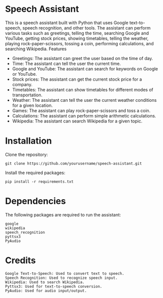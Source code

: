 # Speech Assistant

This is a speech assistant built with Python that uses Google text-to-speech, speech recognition, and other tools. The assistant can perform various tasks such as greetings, telling the time, searching Google and YouTube, getting stock prices, showing timetables, telling the weather, playing rock-paper-scissors, tossing a coin, performing calculations, and searching Wikipedia.
Features

- Greetings: The assistant can greet the user based on the time of day.
- Time: The assistant can tell the user the current time.
- Google and YouTube: The assistant can search for keywords on Google or YouTube.
- Stock prices: The assistant can get the current stock price for a company.
- Timetables: The assistant can show timetables for different modes of transportation.
- Weather: The assistant can tell the user the current weather conditions for a given location.
- Games: The assistant can play rock-paper-scissors and toss a coin.
- Calculations: The assistant can perform simple arithmetic calculations.
- Wikipedia: The assistant can search Wikipedia for a given topic.


# Installation

Clone the repository:

```
git clone https://github.com/yourusername/speech-assistant.git
```
Install the required packages:
```
pip install -r requirements.txt
```
# Dependencies

The following packages are required to run the assistant:

    google
    wikipedia
    speech_recognition
    pyttsx3
    PyAudio

# Credits

    Google Text-to-Speech: Used to convert text to speech.
    Speech Recognition: Used to recognize speech input.
    Wikipedia: Used to search Wikipedia.
    Pyttsx3: Used for text-to-speech conversion.
    PyAudio: Used for audio input/output.
